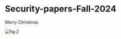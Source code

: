 # Security-papers-Fall-2024
Merry Christmas

![fig 2](https://github.com/user-attachments/assets/54093ebe-3f3e-44d4-af69-d19877a1d4a6)
